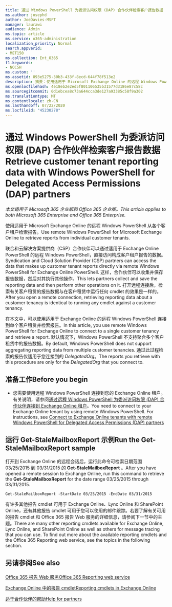 ```yaml
---
title: 通过 Windows PowerShell 为委派访问权限 (DAP) 合作伙伴检索客户报告数据
ms.author: josephd
author: JoeDavies-MSFT
manager: laurawi
audience: Admin
ms.topic: article
ms.service: o365-administration
localization_priority: Normal
search.appverid:
- MET150
ms.collection: Ent_O365
f1.keywords:
- NOCSH
ms.custom: ''
ms.assetid: 893e5275-30b3-433f-8ecd-644f78f513e2
description: 摘要：使用适用于 Microsoft Exchange Online 的远程 Windows PowerShell 从各个客户租户中检索报表。
ms.openlocfilehash: 4e18eb2e2ed5f801106535b31577d3186e87c58c
ms.sourcegitcommit: 0d1ebcea8c73a644cca3de127a93385c58f9a302
ms.translationtype: MT
ms.contentlocale: zh-CN
ms.lasthandoff: 07/22/2020
ms.locfileid: "45230278"
---
```

# <a name="retrieve-customer-tenant-reporting-data-with-windows-powershell-for-delegated-access-permissions-dap-partners"></a><span data-ttu-id="afa2f-103">通过 Windows PowerShell 为委派访问权限 (DAP) 合作伙伴检索客户报告数据</span><span class="sxs-lookup"><span data-stu-id="afa2f-103">Retrieve customer tenant reporting data with Windows PowerShell for Delegated Access Permissions (DAP) partners</span></span>

<span data-ttu-id="afa2f-104">*本文适用于 Microsoft 365 企业版和 Office 365 企业版。*</span><span class="sxs-lookup"><span data-stu-id="afa2f-104">*This article applies to both Microsoft 365 Enterprise and Office 365 Enterprise.*</span></span>

<span data-ttu-id="afa2f-105">使用适用于 Microsoft Exchange Online 的远程 Windows PowerShell 从各个客户租户检索报告。</span><span class="sxs-lookup"><span data-stu-id="afa2f-105">Use remote Windows PowerShell for Microsoft Exchange Online to retrieve reports from individual customer tenants.</span></span>
  
<span data-ttu-id="afa2f-106">联合和云解决方案提供商（CSP）合作伙伴可以通过适用于 Exchange Online PowerShell 的远程 Windows PowerShell，直接访问构成客户租户报告的数据。</span><span class="sxs-lookup"><span data-stu-id="afa2f-106">Syndication and Cloud Solution Provider (CSP) partners can access the data that makes up customer tenant reports directly via remote Windows PowerShell for Exchange Online PowerShell.</span></span> <span data-ttu-id="afa2f-107">这样，合作伙伴可以收集并保存报告数据，然后对其执行其他操作。</span><span class="sxs-lookup"><span data-stu-id="afa2f-107">This lets partners collect and save the reporting data and then perform other operations on it.</span></span> <span data-ttu-id="afa2f-108">打开远程连接后，检索有关客户租赁的报告数据与在客户租赁中运行任何 cmdlet 的效果是一样的。</span><span class="sxs-lookup"><span data-stu-id="afa2f-108">After you open a remote connection, retrieving reporting data about a customer tenancy is identical to running any cmdlet against a customer tenancy.</span></span>
  
<span data-ttu-id="afa2f-109">在本文中，可以使用适用于 Exchange Online 的远程 Windows PowerShell 连接到单个客户租赁并检索报告。</span><span class="sxs-lookup"><span data-stu-id="afa2f-109">In this article, you use remote Windows PowerShell for Exchange Online to connect to a single customer tenancy and retrieve a report.</span></span> <span data-ttu-id="afa2f-110">默认情况下，Windows PowerShell 不支持聚合多个客户租赁中的报告数据。</span><span class="sxs-lookup"><span data-stu-id="afa2f-110">By default, Windows PowerShell does not support aggregating reporting data from multiple customer tenancies.</span></span> <span data-ttu-id="afa2f-111">通过此过程检索的报告仅适用于您连接到的  _DelegatedOrg_。</span><span class="sxs-lookup"><span data-stu-id="afa2f-111">The reports you retrieve with this procedure are only for the  _DelegatedOrg_ that you connect to.</span></span>
  
 
## <a name="before-you-begin"></a><span data-ttu-id="afa2f-112">准备工作</span><span class="sxs-lookup"><span data-stu-id="afa2f-112">Before you begin</span></span>

- <span data-ttu-id="afa2f-p103">您需要使用远程 Windows PowerShell 连接到您的 Exchange Online 租户。有关说明，请参阅[通过远程 Windows PowerShell 为委派访问权限 (DAP) 合作伙伴连接到 Exchange Online 租户](connect-to-exchange-online-tenants-with-remote-windows-powershell-for-delegated.md)。</span><span class="sxs-lookup"><span data-stu-id="afa2f-p103">You need to connect to your Exchange Online tenant by using remote Windows PowerShell. For instructions, see [Connect to Exchange Online tenants with remote Windows PowerShell for Delegated Access Permissions (DAP) partners](connect-to-exchange-online-tenants-with-remote-windows-powershell-for-delegated.md)</span></span>
    
## <a name="run-the-get-stalemailboxreport-sample"></a><span data-ttu-id="afa2f-115">运行 Get-StaleMailboxReport 示例</span><span class="sxs-lookup"><span data-stu-id="afa2f-115">Run the Get-StaleMailboxReport sample</span></span>

<span data-ttu-id="afa2f-116">打开到 Exchange Online 的远程会话后，运行此命令可检索日期范围 03/25/2015 到 03/31/2015 的 **Get-StaleMailboxReport** 。</span><span class="sxs-lookup"><span data-stu-id="afa2f-116">After you have opened a remote session to Exchange Online, run this command to retrieve the **Get-StaleMailboxReport** for the date range 03/25/2015 through 03/31/2015.</span></span>
  
```
Get-StaleMailboxReport -StartDate 03/25/2015 -EndDate 03/31/2015
```

<span data-ttu-id="afa2f-p104">有许多其他报告 cmdlet 可用于 Exchange Online、Lync Online 和 SharePoint Online，还有其他报告 cmdlet 可用于您可以使用的邮件跟踪。若要了解有关可用的报告 cmdlet 和 Office 365 报告 Web 服务的详细信息，请参阅下一节中的主题。</span><span class="sxs-lookup"><span data-stu-id="afa2f-p104">There are many other reporting cmdlets available for Exchange Online, Lync Online, and SharePoint Online as well as others for message tracing that you can use. To find out more about the available reporting cmdlets and the Office 365 Reporting web service, see the topics in the following section.</span></span>
  
## <a name="see-also"></a><span data-ttu-id="afa2f-119">另请参阅</span><span class="sxs-lookup"><span data-stu-id="afa2f-119">See also</span></span>

#### 

[<span data-ttu-id="afa2f-120">Office 365 报告 Web 服务</span><span class="sxs-lookup"><span data-stu-id="afa2f-120">Office 365 Reporting web service</span></span>](https://go.microsoft.com/fwlink/p/?LinkId=532777)
  
[<span data-ttu-id="afa2f-121">Exchange Online 中的报告 cmdlet</span><span class="sxs-lookup"><span data-stu-id="afa2f-121">Reporting cmdlets in Exchange Online</span></span>](https://go.microsoft.com/fwlink/p/?LinkId=526430)
  
[<span data-ttu-id="afa2f-122">适于合作伙伴的帮助</span><span class="sxs-lookup"><span data-stu-id="afa2f-122">Help for partners</span></span>](https://go.microsoft.com/fwlink/p/?LinkID=533477)

